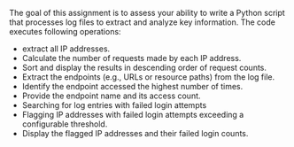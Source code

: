 The goal of this assignment is to assess your ability to write a Python script that processes log files to extract and analyze key information. 
The code executes following operations:
-  extract all IP addresses.
- Calculate the number of requests made by each IP address.
- Sort and display the results in descending order of request counts.
-  Extract the endpoints (e.g., URLs or resource paths) from the log file.
- Identify the endpoint accessed the highest number of times.
- Provide the endpoint name and its access count.
- Searching for log entries with failed login attempts
- Flagging IP addresses with failed login attempts exceeding a configurable threshold.
- Display the flagged IP addresses and their failed login counts.
